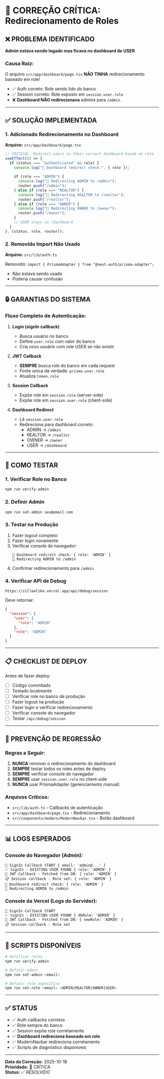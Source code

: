 # 🔴 CORREÇÃO CRÍTICA: Redirecionamento de Roles

## ❌ PROBLEMA IDENTIFICADO

**Admin estava sendo logado mas ficava no dashboard de USER**

### Causa Raiz:
O arquivo `src/app/dashboard/page.tsx` **NÃO TINHA** redirecionamento baseado em role!

- ✅ Auth correto: Role sendo lido do banco
- ✅ Session correto: Role exposto em `session.user.role`
- ❌ **Dashboard NÃO redirecionava** admins para `/admin`

---

## ✅ SOLUÇÃO IMPLEMENTADA

### 1. Adicionado Redirecionamento no Dashboard

**Arquivo:** `src/app/dashboard/page.tsx`

```typescript
// CRITICAL: Redirect users to their correct dashboard based on role
useEffect(() => {
  if (status === "authenticated" && role) {
    console.log("🔀 Dashboard redirect check:", { role });
    
    if (role === "ADMIN") {
      console.log("🔀 Redirecting ADMIN to /admin");
      router.push("/admin");
    } else if (role === "REALTOR") {
      console.log("🔀 Redirecting REALTOR to /realtor");
      router.push("/realtor");
    } else if (role === "OWNER") {
      console.log("🔀 Redirecting OWNER to /owner");
      router.push("/owner");
    }
    // USER stays on /dashboard
  }
}, [status, role, router]);
```

### 2. Removido Import Não Usado

**Arquivo:** `src/lib/auth.ts`

Removido: `import { PrismaAdapter } from "@next-auth/prisma-adapter";`

- Não estava sendo usado
- Poderia causar confusão

---

## 🔒 GARANTIAS DO SISTEMA

### Fluxo Completo de Autenticação:

1. **Login (signIn callback)**
   - Busca usuário no banco
   - Define `user.role` com valor do banco
   - Cria novo usuário com role USER se não existir

2. **JWT Callback**
   - **SEMPRE** busca role do banco em cada request
   - Fonte única da verdade: `prisma.user.role`
   - Atualiza `token.role`

3. **Session Callback**
   - Expõe role em `session.role` (server-side)
   - Expõe role em `session.user.role` (client-side)

4. **Dashboard Redirect**
   - Lê `session.user.role`
   - Redireciona para dashboard correto:
     - ADMIN → `/admin`
     - REALTOR → `/realtor`
     - OWNER → `/owner`
     - USER → `/dashboard`

---

## 🧪 COMO TESTAR

### 1. Verificar Role no Banco

```bash
npm run verify-admin
```

### 2. Definir Admin

```bash
npm run set-admin seu@email.com
```

### 3. Testar na Produção

1. Fazer logout completo
2. Fazer login novamente
3. Verificar console do navegador:
   ```
   🔀 Dashboard redirect check: { role: 'ADMIN' }
   🔀 Redirecting ADMIN to /admin
   ```
4. Confirmar redirecionamento para `/admin`

### 4. Verificar API de Debug

```
https://zillowlike.vercel.app/api/debug/session
```

Deve retornar:
```json
{
  "session": {
    "user": {
      "role": "ADMIN"
    },
    "role": "ADMIN"
  }
}
```

---

## 📋 CHECKLIST DE DEPLOY

Antes de fazer deploy:

- [ ] Código commitado
- [ ] Testado localmente
- [ ] Verificar role no banco de produção
- [ ] Fazer logout na produção
- [ ] Fazer login e verificar redirecionamento
- [ ] Verificar console do navegador
- [ ] Testar `/api/debug/session`

---

## 🚨 PREVENÇÃO DE REGRESSÃO

### Regras a Seguir:

1. **NUNCA** remover o redirecionamento do dashboard
2. **SEMPRE** testar todos os roles antes de deploy
3. **SEMPRE** verificar console do navegador
4. **SEMPRE** usar `session.user.role` no client-side
5. **NUNCA** usar PrismaAdapter (gerenciamento manual)

### Arquivos Críticos:

- `src/lib/auth.ts` - Callbacks de autenticação
- `src/app/dashboard/page.tsx` - Redirecionamento
- `src/components/modern/ModernNavbar.tsx` - Botão dashboard

---

## 📊 LOGS ESPERADOS

### Console do Navegador (Admin):

```
🔐 SignIn Callback START { email: 'admin@...' }
✅ SignIn - EXISTING USER FOUND { role: 'ADMIN' }
🔑 JWT Callback - Fetched from DB: { role: 'ADMIN' }
📋 Session callback - Role set: { role: 'ADMIN' }
🔀 Dashboard redirect check: { role: 'ADMIN' }
🔀 Redirecting ADMIN to /admin
```

### Console da Vercel (Logs do Servidor):

```
🔐 SignIn Callback START
✅ SignIn - EXISTING USER FOUND { dbRole: 'ADMIN' }
🔑 JWT Callback - Fetched from DB: { newRole: 'ADMIN' }
📋 Session callback - Role set
```

---

## 🔧 SCRIPTS DISPONÍVEIS

```bash
# Verificar roles
npm run verify-admin

# Definir admin
npm run set-admin <email>

# Definir role específico
npm run set-role <email> <ADMIN|REALTOR|OWNER|USER>
```

---

## ✅ STATUS

- ✅ Auth callbacks corretos
- ✅ Role sempre do banco
- ✅ Session expõe role corretamente
- ✅ **Dashboard redireciona baseado em role**
- ✅ ModernNavbar redireciona corretamente
- ✅ Scripts de diagnóstico disponíveis

---

**Data da Correção:** 2025-10-19  
**Prioridade:** 🔴 CRÍTICA  
**Status:** ✅ RESOLVIDO
